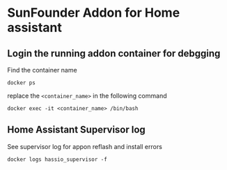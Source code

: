 # SunFounder Addon for Home assistant


## Login the running addon container for debgging

Find the container name
```
docker ps
```

replace the `<container_name>` in the following command
```
docker exec -it <container_name> /bin/bash
```

## Home Assistant Supervisor log

See supervisor log for appon reflash and install errors

```
docker logs hassio_supervisor -f
```